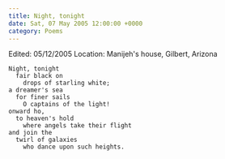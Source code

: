 ```yaml
---
title: Night, tonight
date: Sat, 07 May 2005 12:00:00 +0000
category: Poems
---
```


Edited: 05/12/2005
Location: Manijeh's house, Gilbert, Arizona

    Night, tonight  
      fair black on  
        drops of starling white;  
    a dreamer's sea  
      for finer sails  
        O captains of the light!  
    onward ho,  
      to heaven's hold  
        where angels take their flight  
    and join the  
      twirl of galaxies  
        who dance upon such heights.


